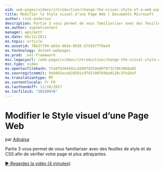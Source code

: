 ```yaml
---
uid: web-pages/videos/introduction/change-the-visual-style-of-a-web-page
title: Modifier le Style visuel d’une Page Web | Documents Microsoft
author: rick-anderson
description: Partie 3 vous permet de vous familiariser avec des feuilles de style et de CSS afin de vérifier votre page et plus attrayantes.
ms.author: aspnetcontent
manager: wpickett
ms.date: 04/12/2011
ms.topic: article
ms.assetid: 78b37794-a65a-483e-8936-57d167ff9ee9
ms.technology: dotnet-webpages
ms.prod: .net-framework
msc.legacyurl: /web-pages/videos/introduction/change-the-visual-style-of-a-web-page
msc.type: video
ms.openlocfilehash: 72d4f9366491c45897d254e00797327063866a85
ms.sourcegitcommit: 9a9483aceb34591c97451997036a9120c3fe2baf
ms.translationtype: MT
ms.contentlocale: fr-FR
ms.lasthandoff: 11/10/2017
ms.locfileid: "26529978"
---
```

<a name="change-the-visual-style-of-a-web-page"></a>Modifier le Style visuel d’une Page Web
====================
par [Advaiya](https://twitter.com/Advaiyasolns)

Partie 3 vous permet de vous familiariser avec des feuilles de style et de CSS afin de vérifier votre page et plus attrayantes.

[&#9654; Regardez la vidéo (4 minutes)](https://channel9.msdn.com/Blogs/ASP-NET-Site-Videos/change-the-visual-style-of-a-web-page)
